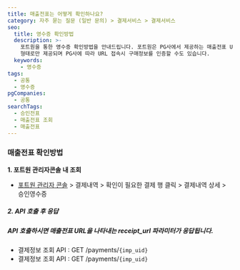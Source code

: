 ```yaml
---
title: 매출전표는 어떻게 확인하나요?
category: 자주 묻는 질문 (일반 문의) > 결제서비스 > 결제서비스
seo:
  title: 영수증 확인방법
  description: >-
    포트원을 통한 영수증 확인방법을 안내드립니다. 포트원은 PG사에서 제공하는 매출전표 URL을 그대로 전달하고 있습니다. 현재 URL
    형태로만 제공되며 PG사에 따라 URL 접속시 구매정보를 인증할 수도 있습니다.
  keywords:
    - 영수증
tags:
  - 공통
  - 영수증
pgCompanies:
  - 공통
searchTags:
  - 승인전표
  - 매출전표 조회
  - 매출전표
---
```


<Callout content="포트원은 PG사에서 제공하는 매출전표의 URL을 그대로 전달드리고 있습니다.
영수증은 현재 URL 형태로만 제공되고 있으며 PG사에 따라 URL 접속시 구매정보를 인증해야할 수 있습니다." />

### **매출전표 확인방법**

**1. 포트원 관리자콘솔 내 조회**

- [포트원 관리자 콘솔](https://admin.portone.io/) > 결제내역 > 확인이 필요한 결제 행 클릭 > 결제내역 상세 > 승인영수증



##### **2. API 호출 후 응답**

##### API 호출하시면 매출전표 URL을 나타내는 receipt\_url 파라미터가 응답됩니다.

- 결제정보 조회 API : GET /payments/`{imp_uid}`
- 결제정보 조회 API : GET /payments/`{imp_uid}`
